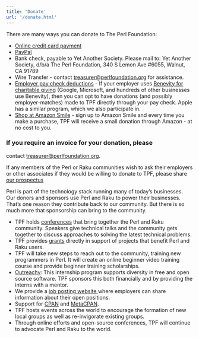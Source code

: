```yaml
---
title: 'Donate'
url: '/donate.html'
---
```


There are many ways you can donate to The Perl Foundation:

- [Online credit card
  payment](https://perlfoundation.app.neoncrm.com/np/clients/perlfoundation/donation.jsp)
- [PayPal](https://www.paypal.com/donate/?hosted_button_id=N5B8KS7PS4SUS)
- Bank check, payable to Yet Another Society. Please mail to: Yet
  Another Society, d/b/a The Perl Foundation, 340 S Lemon Ave
  #6055, Walnut, CA 91789
- Wire Transfer -
  contact [treasurer@perlfoundation.org](mailto:treasurer@perlfoundation.org) for
  assistance.
- [Employer pay check
  deductions](https://causes.benevity.org/causes/840-383536536) - If
  your employer uses [Benevity for charitable
  giving](https://causes.benevity.org/causes/840-383536536) (Google,
  Microsoft, and hundreds of other businesses use Benevity), then you
  can opt to have donations (and possibly employer-matches) made to
  TPF directly through your pay check. Apple has a similar program,
  which we also participate in.
- [Shop at Amazon
  Smile](https://smile.amazon.com/gp/chpf/homepage/ref=smi_chpf_redirect/138-2474394-5588856?ie=UTF8&ein=38-3536536&ref_=smi_ext_ch_38-3536536_cl) -
  sign up to Amazon Smile and every time you make a purchase, TPF will
  receive a small donation through Amazon - at no cost to you.

### If you require an invoice for your donation, please

contact [treasurer@perlfoundation.org](mailto:treasurer@perlfoundation.org).

If any members of the Perl or Raku communities wish to ask their employers or
other associates if they would be willing to donate to TPF, please share [our
prospectus](https://drive.google.com/file/d/1pQJfIW0u-4gKw1o-f18GyyPdT3YlwrUv/view)

Perl is part of the technology stack running many of
today’s businesses. Our donors and sponsors use Perl and
Raku to power their businesses. That’s one reason they
contribute back to our community. But there is so much
more that sponsorship can bring to the community.

- TPF holds [conferences](https://www.perlfoundation.org/events.html)
  that bring together the Perl and Raku community. Speakers give
  technical talks and the community gets together to discuss
  approaches to solving the latest technical problems.
- TPF provides [grants](grants.html) directly in support of projects
  that benefit Perl and Raku users.
- TPF will take new steps to reach out to the community, training new
  programmers in Perl. It will create an online beginner video
  training course and provide beginner training scholarships.
- [Outreachy](https://www.outreachy.org/): This internship program
  supports diversity in free and open source software. TPF sponsors
  this both financially and by providing the interns with a mentor.
- We provide a [job posting website ](https://jobs.perl.org/)where
  employers can share information about their open positions.
- Support for [CPAN](https://cpan.org/) and
  [MetaCPAN](https://metacpan.org/).
- TPF hosts events across the world to encourage the formation of new
  local groups as well as re-invigorate existing groups.
- Through online efforts and open-source conferences, TPF will
  continue to advocate Perl and Raku to the world.
